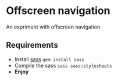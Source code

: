 # Offscreen navigation

An expriment with offscreen navigation

## Requirements
* Install [sass](http://sass-lang.org)
`gem install sass`
* Compile the sass
`sass sass:stylesheets`
* __Enjoy__

